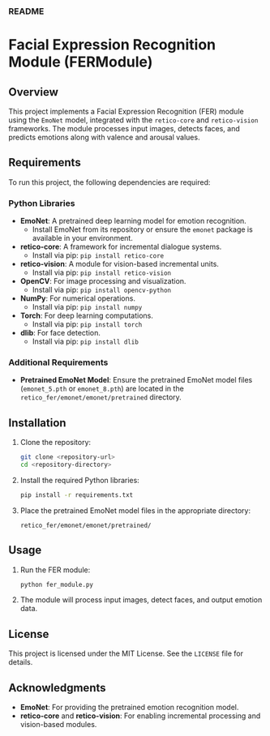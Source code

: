 ### README

# Facial Expression Recognition Module (FERModule)

## Overview
This project implements a Facial Expression Recognition (FER) module using the `EmoNet` model, integrated with the `retico-core` and `retico-vision` frameworks. The module processes input images, detects faces, and predicts emotions along with valence and arousal values.

## Requirements
To run this project, the following dependencies are required:

### Python Libraries
- **EmoNet**: A pretrained deep learning model for emotion recognition.
  - Install EmoNet from its repository or ensure the `emonet` package is available in your environment.
- **retico-core**: A framework for incremental dialogue systems.
  - Install via pip: `pip install retico-core`
- **retico-vision**: A module for vision-based incremental units.
  - Install via pip: `pip install retico-vision`
- **OpenCV**: For image processing and visualization.
  - Install via pip: `pip install opencv-python`
- **NumPy**: For numerical operations.
  - Install via pip: `pip install numpy`
- **Torch**: For deep learning computations.
  - Install via pip: `pip install torch`
- **dlib**: For face detection.
  - Install via pip: `pip install dlib`

### Additional Requirements
- **Pretrained EmoNet Model**: Ensure the pretrained EmoNet model files (`emonet_5.pth` or `emonet_8.pth`) are located in the `retico_fer/emonet/emonet/pretrained` directory.

## Installation
1. Clone the repository:
   ```bash
   git clone <repository-url>
   cd <repository-directory>
   ```

2. Install the required Python libraries:
   ```bash
   pip install -r requirements.txt
   ```

3. Place the pretrained EmoNet model files in the appropriate directory:
   ```
   retico_fer/emonet/emonet/pretrained/
   ```

## Usage
1. Run the FER module:
   ```bash
   python fer_module.py
   ```

2. The module will process input images, detect faces, and output emotion data.

## License
This project is licensed under the MIT License. See the `LICENSE` file for details.

## Acknowledgments
- **EmoNet**: For providing the pretrained emotion recognition model.
- **retico-core** and **retico-vision**: For enabling incremental processing and vision-based modules.